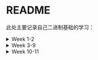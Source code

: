 # README

此处主要记录自己二进制基础的学习：

<details>
    <summary>Week 1-2</summary>
    <p>
        	实现简单的SGI STL，完成了分配器、迭代器、萃取机制以及vector容器
    </p>
    <p>
        	代码实现：https://github.com/Theffth/skr_university/tree/master/Simple_SGI_STL/T_SGI_STL
    </p>
    <p>
        	结题测试：https://github.com/Theffth/skr_university/tree/master/Simple_SGI_STL/finial_test
    </p>
    <p>
        	总结笔记：//TODO
    </p>
</details>
<details>
    <summary>Week 3-9</summary>
    <p>
        学习编译原理，主要参考Stanford的课程cs143和哈工大的教学视频，完成相应lab
    </p>
    <p>
        cool compiler lab代码：https://github.com/Theffth/skr_university/tree/master/compiler
    </p>
    <p>
        总结笔记：https://www.cnblogs.com/Theffth-blog/p/13338386.html
    </p>
</details>
<details>
    <summary>Week 10-11</summary>
    <p>
        参考CSAPP书和南京大学视频，完成CSAPP相关课程的lab
    </p>
    <p>
        目前进度：完成Data Lab,Bomb Lab,Attack Lab,Cache Lab的Part A和Shell Lab
    </p>
    <p>
        项目实现：https://github.com/Theffth/skr_university/tree/master/csapp%20lab
    </p>
    <p>
        总结笔记：https://github.com/Theffth/skr_university/blob/master/csapp%20lab/CSAPP%20LAB.md
    </p>
</details>



